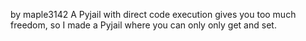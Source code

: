 by maple3142
A Pyjail with direct code execution gives you too much freedom, so I made a Pyjail where you can only only get and set.
